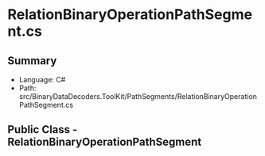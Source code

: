 ﻿# RelationBinaryOperationPathSegment.cs

## Summary

* Language: C#
* Path: src/BinaryDataDecoders.ToolKit/PathSegments/RelationBinaryOperationPathSegment.cs

## Public Class - RelationBinaryOperationPathSegment

